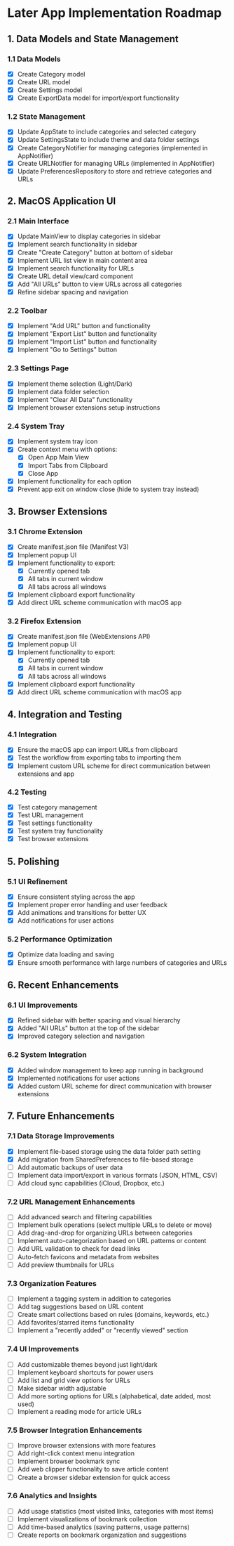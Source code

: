 # Later App Implementation Roadmap

## 1. Data Models and State Management

### 1.1 Data Models

- [x] Create Category model
- [x] Create URL model
- [x] Create Settings model
- [x] Create ExportData model for import/export functionality

### 1.2 State Management

- [x] Update AppState to include categories and selected category
- [x] Update SettingsState to include theme and data folder settings
- [x] Create CategoryNotifier for managing categories (implemented in AppNotifier)
- [x] Create URLNotifier for managing URLs (implemented in AppNotifier)
- [x] Update PreferencesRepository to store and retrieve categories and URLs

## 2. MacOS Application UI

### 2.1 Main Interface

- [x] Update MainView to display categories in sidebar
- [x] Implement search functionality in sidebar
- [x] Create "Create Category" button at bottom of sidebar
- [x] Implement URL list view in main content area
- [x] Implement search functionality for URLs
- [x] Create URL detail view/card component
- [x] Add "All URLs" button to view URLs across all categories
- [x] Refine sidebar spacing and navigation

### 2.2 Toolbar

- [x] Implement "Add URL" button and functionality
- [x] Implement "Export List" button and functionality
- [x] Implement "Import List" button and functionality
- [x] Implement "Go to Settings" button

### 2.3 Settings Page

- [x] Implement theme selection (Light/Dark)
- [x] Implement data folder selection
- [x] Implement "Clear All Data" functionality
- [x] Implement browser extensions setup instructions

### 2.4 System Tray

- [x] Implement system tray icon
- [x] Create context menu with options:
  - [x] Open App Main View
  - [x] Import Tabs from Clipboard
  - [x] Close App
- [x] Implement functionality for each option
- [x] Prevent app exit on window close (hide to system tray instead)

## 3. Browser Extensions

### 3.1 Chrome Extension

- [x] Create manifest.json file (Manifest V3)
- [x] Implement popup UI
- [x] Implement functionality to export:
  - [x] Currently opened tab
  - [x] All tabs in current window
  - [x] All tabs across all windows
- [x] Implement clipboard export functionality
- [x] Add direct URL scheme communication with macOS app

### 3.2 Firefox Extension

- [x] Create manifest.json file (WebExtensions API)
- [x] Implement popup UI
- [x] Implement functionality to export:
  - [x] Currently opened tab
  - [x] All tabs in current window
  - [x] All tabs across all windows
- [x] Implement clipboard export functionality
- [x] Add direct URL scheme communication with macOS app

## 4. Integration and Testing

### 4.1 Integration

- [x] Ensure the macOS app can import URLs from clipboard
- [x] Test the workflow from exporting tabs to importing them
- [x] Implement custom URL scheme for direct communication between extensions and app

### 4.2 Testing

- [x] Test category management
- [x] Test URL management
- [x] Test settings functionality
- [x] Test system tray functionality
- [x] Test browser extensions

## 5. Polishing

### 5.1 UI Refinement

- [x] Ensure consistent styling across the app
- [x] Implement proper error handling and user feedback
- [x] Add animations and transitions for better UX
- [x] Add notifications for user actions

### 5.2 Performance Optimization

- [x] Optimize data loading and saving
- [x] Ensure smooth performance with large numbers of categories and URLs

## 6. Recent Enhancements

### 6.1 UI Improvements

- [x] Refined sidebar with better spacing and visual hierarchy
- [x] Added "All URLs" button at the top of the sidebar
- [x] Improved category selection and navigation

### 6.2 System Integration

- [x] Added window management to keep app running in background
- [x] Implemented notifications for user actions
- [x] Added custom URL scheme for direct communication with browser extensions

## 7. Future Enhancements

### 7.1 Data Storage Improvements

- [x] Implement file-based storage using the data folder path setting
- [x] Add migration from SharedPreferences to file-based storage
- [ ] Add automatic backups of user data
- [ ] Implement data import/export in various formats (JSON, HTML, CSV)
- [ ] Add cloud sync capabilities (iCloud, Dropbox, etc.)

### 7.2 URL Management Enhancements

- [ ] Add advanced search and filtering capabilities
- [ ] Implement bulk operations (select multiple URLs to delete or move)
- [ ] Add drag-and-drop for organizing URLs between categories
- [ ] Implement auto-categorization based on URL patterns or content
- [ ] Add URL validation to check for dead links
- [ ] Auto-fetch favicons and metadata from websites
- [ ] Add preview thumbnails for URLs

### 7.3 Organization Features

- [ ] Implement a tagging system in addition to categories
- [ ] Add tag suggestions based on URL content
- [ ] Create smart collections based on rules (domains, keywords, etc.)
- [ ] Add favorites/starred items functionality
- [ ] Implement a "recently added" or "recently viewed" section

### 7.4 UI Improvements

- [ ] Add customizable themes beyond just light/dark
- [ ] Implement keyboard shortcuts for power users
- [ ] Add list and grid view options for URLs
- [ ] Make sidebar width adjustable
- [ ] Add more sorting options for URLs (alphabetical, date added, most used)
- [ ] Implement a reading mode for article URLs

### 7.5 Browser Integration Enhancements

- [ ] Improve browser extensions with more features
- [ ] Add right-click context menu integration
- [ ] Implement browser bookmark sync
- [ ] Add web clipper functionality to save article content
- [ ] Create a browser sidebar extension for quick access

### 7.6 Analytics and Insights

- [ ] Add usage statistics (most visited links, categories with most items)
- [ ] Implement visualizations of bookmark collection
- [ ] Add time-based analytics (saving patterns, usage patterns)
- [ ] Create reports on bookmark organization and suggestions
